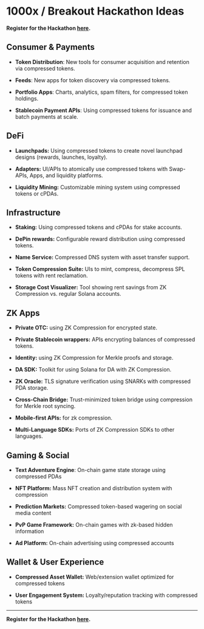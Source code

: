 # 1000x / Breakout Hackathon Ideas

**Register for the Hackathon [here](https://www.zkcompression.com/event/event-1000x-hackathon).**

## Consumer & Payments

- **Token Distribution**: New tools for consumer acquisition and retention via compressed tokens.

- **Feeds**: New apps for token discovery via compressed tokens.
  
- **Portfolio Apps**: Charts, analytics, spam filters, for compressed token holdings.

- **Stablecoin Payment APIs**: Using compressed tokens for issuance and batch payments at scale.

## DeFi
- **Launchpads:** Using compressed tokens to create novel launchpad designs (rewards, launches, loyalty).

- **Adapters:** UI/APIs to atomically use compressed tokens with Swap-APIs, Apps, and liquidity platforms.

- **Liquidity Mining:** Customizable mining system using compressed tokens or cPDAs.

## Infrastructure

- **Staking:** Using compressed tokens and cPDAs for stake accounts.

- **DePin rewards:** Configurable reward distribution using compressed tokens.

- **Name Service:** Compressed DNS system with asset transfer support.
  
- **Token Compression Suite:** UIs to mint, compress, decompress SPL tokens with rent reclamation.

- **Storage Cost Visualizer:** Tool showing rent savings from ZK Compression vs. regular Solana accounts.

## ZK Apps

- **Private OTC:** using ZK Compression for encrypted state.

- **Private Stablecoin wrappers:** APIs encrypting balances of compressed tokens.
  
- **Identity:** using ZK Compression for Merkle proofs and storage.

- **DA SDK:** Toolkit for using Solana for DA with ZK Compression.

- **ZK Oracle:** TLS signature verification using SNARKs with compressed PDA storage.

- **Cross-Chain Bridge:** Trust-minimized token bridge using compression for Merkle root syncing.
  
- **Mobile-first APIs:** for zk compression.

- **Multi-Language SDKs:** Ports of ZK Compression SDKs to other languages.

## Gaming & Social

- **Text Adventure Engine**: On-chain game state storage using compressed PDAs

- **NFT Platform:** Mass NFT creation and distribution system with compression

- **Prediction Markets:** Compressed token-based wagering on social media content

- **PvP Game Framework:** On-chain games with zk-based hidden information

- **Ad Platform:** On-chain advertising using compressed accounts

## Wallet & User Experience

- **Compressed Asset Wallet:** Web/extension wallet optimized for compressed tokens

- **User Engagement System:** Loyalty/reputation tracking with compressed tokens

---
 
**Register for the Hackathon [here](https://www.zkcompression.com/event/event-1000x-hackathon).**
